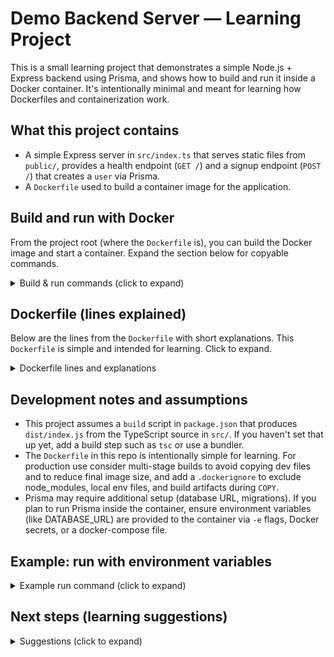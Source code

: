 
# Demo Backend Server — Learning Project

This is a small learning project that demonstrates a simple Node.js + Express backend using Prisma, and shows how to build and run it inside a Docker container. It's intentionally minimal and meant for learning how Dockerfiles and containerization work.

<!-- markdownlint-disable MD033 -->

## What this project contains

- A simple Express server in `src/index.ts` that serves static files from `public/`, provides a health endpoint (`GET /`) and a signup endpoint (`POST /`) that creates a `user` via Prisma.
- A `Dockerfile` used to build a container image for the application.

## Build and run with Docker

From the project root (where the `Dockerfile` is), you can build the Docker image and start a container. Expand the section below for copyable commands.

<details>
<summary>Build & run commands (click to expand)</summary>

```bash
# Build the Docker image (tag it as demo-backend-server)
docker build -t demo-backend-server .

# Run the container, mapping host port 3000 to container port 3000
docker run --rm -p 3000:3000 demo-backend-server
```

After the container starts the server will be reachable at <http://localhost:3000>

**Notes:**

- Use `-d` with `docker run` to run in detached mode: `docker run -d --rm -p 3000:3000 demo-backend-server`.
- If you make changes to source files, rebuild the image with `docker build`.

</details>


## Dockerfile (lines explained)

Below are the lines from the `Dockerfile` with short explanations. This `Dockerfile` is simple and intended for learning. Click to expand.

<details>
<summary>Dockerfile lines and explanations</summary>

FROM node: 16-alpine

- Base image: uses the official Node.js 16 image on Alpine Linux. Alpine is a small Linux distribution which keeps the image size down.

WORKDIR /app

- Sets the working directory inside the container to `/app`. All subsequent commands run from here.

COPY . .

- Copies the project files from the host into the container's `/app` directory. For production images you would usually copy only the files you need (e.g., `package.json`, `dist/`) to keep the image small.

RUN npm install

- Installs Node.js dependencies listed in `package.json` inside the container.

RUN npm run build

- Runs the project's build script (typically transpiles TypeScript to JavaScript and writes to `dist/`). Ensure your `package.json` has a `build` script.

EXPOSE 3000

- Documents that the container listens on port 3000. This does not map the port to the host by itself; you do that with `docker run -p`.

CMD ["node", "dist/index.js"]

- The default command run when the container starts. It executes the built Node app. If your build outputs to a different path, update this line accordingly.

</details>

## Development notes and assumptions

- This project assumes a `build` script in `package.json` that produces `dist/index.js` from the TypeScript source in `src/`. If you haven't set that up yet, add a build step such as `tsc` or use a bundler.
- The `Dockerfile` in this repo is intentionally simple for learning. For production use consider multi-stage builds to avoid copying dev files and to reduce final image size, and add a `.dockerignore` to exclude node_modules, local env files, and build artifacts during `COPY`.
- Prisma may require additional setup (database URL, migrations). If you plan to run Prisma inside the container, ensure environment variables (like DATABASE_URL) are provided to the container via `-e` flags, Docker secrets, or a docker-compose file.

## Example: run with environment variables

<details>
<summary>Example run command (click to expand)</summary>

```bash
docker run --rm -p 3000:3000 -e DATABASE_URL="postgresql://user:pass@host:5432/db" demo-backend-server
```

</details>


## Next steps (learning suggestions)

<details>
<summary>Suggestions (click to expand)</summary>

- Add a `.dockerignore` file to exclude files from the image build (e.g., `node_modules`, `.git`, `tmp`).
- Convert the `Dockerfile` to a multi-stage build to keep the final image minimal.
- Create a `docker-compose.yml` if you want to run the app together with a database for development.

---

If you want, I can also add a `.dockerignore`, a multi-stage `Dockerfile` example, or a `docker-compose.yml` to run the app with a local database. Which would you like next?

</details>
